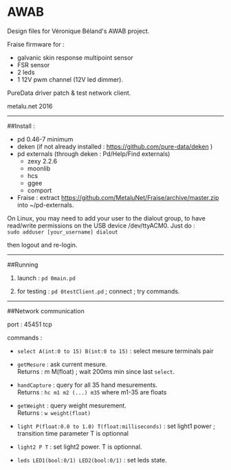 # AWAB

Design files for Véronique Béland's AWAB project.

Fraise firmware for :
- galvanic skin response multipoint sensor 
- FSR sensor 
- 2 leds 
- 1 12V pwm channel (12V led dimmer).

PureData driver patch & test network client.


metalu.net 2016


-----
##Install :

- pd 0.46-7 minimum
- deken (if not already installed : https://github.com/pure-data/deken )
- pd externals (through deken : Pd/Help/Find externals)
	-	zexy 2.2.6 
	-	moonlib 
	-	hcs 
	-	ggee
	-	comport 
- Fraise : extract https://github.com/MetaluNet/Fraise/archive/master.zip into ~/pd-externals.  

On Linux, you may need to add your user to the dialout group, 
to have read/write permissions on the USB device /dev/ttyACM0. Just do :   
`sudo adduser [your_username] dialout`

then logout and re-login.



-----
##Running
1) launch : `pd 0main.pd`  

2) for testing : `pd 0testClient.pd` ; connect ; try commands.

-----
##Network communication

port : 45451 tcp

commands :

- `select A(int:0 to 15) B(int:0 to 15)` : select mesure terminals pair

- `getMesure` : ask current mesure.   
  Returns : m M(float) ; wait 200ms min since last `select`.

- `handCapture` : query for all 35 hand mesurements.   
  Returns : `hc m1 m2 (...) m35` where m1-35 are floats

- `getWeight` : query weight mesurement.  
  Returns : `w weight(float)`

- `light P(float:0.0 to 1.0) T(float:milliseconds)` : set light1 power ; transition time parameter T is optionnal

- `light2 P T` : set light2 power. T is optionnal.

- `leds LED1(bool:0/1) LED2(bool:0/1)` : set leds state.
 


